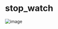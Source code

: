 # stop_watch
![image](https://user-images.githubusercontent.com/35091245/194705922-4d8810bb-5716-4691-85f1-eba06cb1b7dc.png)
